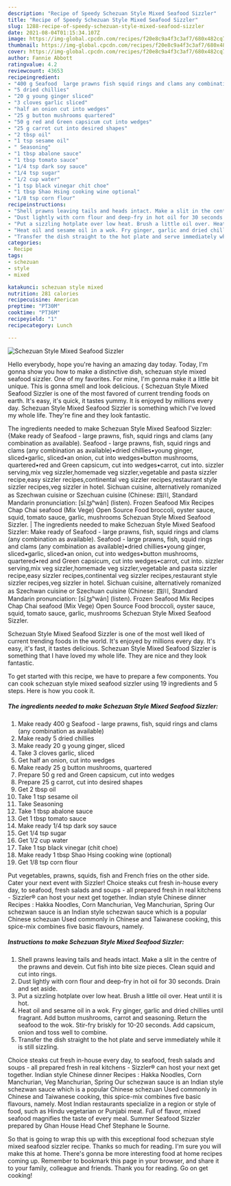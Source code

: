 ```yaml
---
description: "Recipe of Speedy Schezuan Style Mixed Seafood Sizzler"
title: "Recipe of Speedy Schezuan Style Mixed Seafood Sizzler"
slug: 1288-recipe-of-speedy-schezuan-style-mixed-seafood-sizzler
date: 2021-08-04T01:15:34.107Z
image: https://img-global.cpcdn.com/recipes/f20e8c9a4f3c3af7/680x482cq70/schezuan-style-mixed-seafood-sizzler-recipe-main-photo.jpg
thumbnail: https://img-global.cpcdn.com/recipes/f20e8c9a4f3c3af7/680x482cq70/schezuan-style-mixed-seafood-sizzler-recipe-main-photo.jpg
cover: https://img-global.cpcdn.com/recipes/f20e8c9a4f3c3af7/680x482cq70/schezuan-style-mixed-seafood-sizzler-recipe-main-photo.jpg
author: Fannie Abbott
ratingvalue: 4.2
reviewcount: 43653
recipeingredient:
- "400 g Seafood  large prawns fish squid rings and clams any combination as available"
- "5 dried chillies"
- "20 g young ginger sliced"
- "3 cloves garlic sliced"
- "half an onion cut into wedges"
- "25 g button mushrooms quartered"
- "50 g red and Green capsicum cut into wedges"
- "25 g carrot cut into desired shapes"
- "2 tbsp oil"
- "1 tsp sesame oil"
- " Seasoning"
- "1 tbsp abalone sauce"
- "1 tbsp tomato sauce"
- "1/4 tsp dark soy sauce"
- "1/4 tsp sugar"
- "1/2 cup water"
- "1 tsp black vinegar chit choe"
- "1 tbsp Shao Hsing cooking wine optional"
- "1/8 tsp corn flour"
recipeinstructions:
- "Shell prawns leaving tails and heads intact. Make a slit in the centre of the prawns and devein. Cut fish into bite size pieces. Clean squid and cut into rings."
- "Dust lightly with corn flour and deep-fry in hot oil for 30 seconds. Drain and set aside."
- "Put a sizzling hotplate over low heat. Brush a little oil over. Heat until it is hot."
- "Heat oil and sesame oil in a wok. Fry ginger, garlic and dried chillies until fragrant. Add button mushrooms, carrot and seasoning. Return the seafood to the wok. Stir-fry briskly for 10-20 seconds. Add capsicum, onion and toss well to combine."
- "Transfer the dish straight to the hot plate and serve immediately while it is still sizzling."
categories:
- Recipe
tags:
- schezuan
- style
- mixed

katakunci: schezuan style mixed 
nutrition: 281 calories
recipecuisine: American
preptime: "PT30M"
cooktime: "PT36M"
recipeyield: "1"
recipecategory: Lunch

---
```



![Schezuan Style Mixed Seafood Sizzler](https://img-global.cpcdn.com/recipes/f20e8c9a4f3c3af7/680x482cq70/schezuan-style-mixed-seafood-sizzler-recipe-main-photo.jpg)

Hello everybody, hope you're having an amazing day today. Today, I'm gonna show you how to make a distinctive dish, schezuan style mixed seafood sizzler. One of my favorites. For mine, I'm gonna make it a little bit unique. This is gonna smell and look delicious.
{
Schezuan Style Mixed Seafood Sizzler is one of the most favored of current trending foods on earth. It's easy, it's quick, it tastes yummy. It is enjoyed by millions every day. Schezuan Style Mixed Seafood Sizzler is something which I've loved my whole life. They're fine and they look fantastic.

The ingredients needed to make Schezuan Style Mixed Seafood Sizzler: {Make ready of Seafood - large prawns, fish, squid rings and clams (any combination as available). Seafood - large prawns, fish, squid rings and clams (any combination as available)•dried chillies•young ginger, sliced•garlic, sliced•an onion, cut into wedges•button mushrooms, quartered•red and Green capsicum, cut into wedges•carrot, cut into. sizzler serving,mix veg sizzler,homemade veg sizzler,vegetable and pasta sizzler recipe,easy sizzler recipes,continental veg sizzler recipes,restaurant style sizzler recipes,veg sizzler in hotel. Sichuan cuisine, alternatively romanized as Szechwan cuisine or Szechuan cuisine (Chinese: 四川, Standard Mandarin pronunciation: [sî.ʈʂʰwán] (listen). Frozen Seafood Mix Recipes Chap Chai seafood (Mix Vege) Open Source Food broccoli, oyster sauce, squid, tomato sauce, garlic, mushrooms Schezuan Style Mixed Seafood Sizzler.
|
The ingredients needed to make Schezuan Style Mixed Seafood Sizzler: Make ready of Seafood - large prawns, fish, squid rings and clams (any combination as available). Seafood - large prawns, fish, squid rings and clams (any combination as available)•dried chillies•young ginger, sliced•garlic, sliced•an onion, cut into wedges•button mushrooms, quartered•red and Green capsicum, cut into wedges•carrot, cut into. sizzler serving,mix veg sizzler,homemade veg sizzler,vegetable and pasta sizzler recipe,easy sizzler recipes,continental veg sizzler recipes,restaurant style sizzler recipes,veg sizzler in hotel. Sichuan cuisine, alternatively romanized as Szechwan cuisine or Szechuan cuisine (Chinese: 四川, Standard Mandarin pronunciation: [sî.ʈʂʰwán] (listen). Frozen Seafood Mix Recipes Chap Chai seafood (Mix Vege) Open Source Food broccoli, oyster sauce, squid, tomato sauce, garlic, mushrooms Schezuan Style Mixed Seafood Sizzler.

Schezuan Style Mixed Seafood Sizzler is one of the most well liked of current trending foods in the world. It's enjoyed by millions every day. It's easy, it's fast, it tastes delicious. Schezuan Style Mixed Seafood Sizzler is something that I have loved my whole life. They are nice and they look fantastic.


To get started with this recipe, we have to prepare a few components. You can cook schezuan style mixed seafood sizzler using 19 ingredients and 5 steps. Here is how you cook it.

<!--inarticleads1-->

##### The ingredients needed to make Schezuan Style Mixed Seafood Sizzler:

1. Make ready 400 g Seafood - large prawns, fish, squid rings and clams (any combination as available)
1. Make ready 5 dried chillies
1. Make ready 20 g young ginger, sliced
1. Take 3 cloves garlic, sliced
1. Get half an onion, cut into wedges
1. Make ready 25 g button mushrooms, quartered
1. Prepare 50 g red and Green capsicum, cut into wedges
1. Prepare 25 g carrot, cut into desired shapes
1. Get 2 tbsp oil
1. Take 1 tsp sesame oil
1. Take  Seasoning
1. Take 1 tbsp abalone sauce
1. Get 1 tbsp tomato sauce
1. Make ready 1/4 tsp dark soy sauce
1. Get 1/4 tsp sugar
1. Get 1/2 cup water
1. Take 1 tsp black vinegar (chit choe)
1. Make ready 1 tbsp Shao Hsing cooking wine (optional)
1. Get 1/8 tsp corn flour


Put vegetables, prawns, squids, fish and French fries on the other side. Cater your next event with Sizzler! Choice steaks cut fresh in-house every day, to seafood, fresh salads and soups - all prepared fresh in real kitchens - Sizzler® can host your next get together. Indian style Chinese dinner Recipes : Hakka Noodles, Corn Manchurian, Veg Manchurian, Spring Our schezwan sauce is an Indian style schezwan sauce which is a popular Chinese schezuan Used commonly in Chinese and Taiwanese cooking, this spice-mix combines five basic flavours, namely. 

<!--inarticleads2-->

##### Instructions to make Schezuan Style Mixed Seafood Sizzler:

1. Shell prawns leaving tails and heads intact. Make a slit in the centre of the prawns and devein. Cut fish into bite size pieces. Clean squid and cut into rings.
1. Dust lightly with corn flour and deep-fry in hot oil for 30 seconds. Drain and set aside.
1. Put a sizzling hotplate over low heat. Brush a little oil over. Heat until it is hot.
1. Heat oil and sesame oil in a wok. Fry ginger, garlic and dried chillies until fragrant. Add button mushrooms, carrot and seasoning. Return the seafood to the wok. Stir-fry briskly for 10-20 seconds. Add capsicum, onion and toss well to combine.
1. Transfer the dish straight to the hot plate and serve immediately while it is still sizzling.


Choice steaks cut fresh in-house every day, to seafood, fresh salads and soups - all prepared fresh in real kitchens - Sizzler® can host your next get together. Indian style Chinese dinner Recipes : Hakka Noodles, Corn Manchurian, Veg Manchurian, Spring Our schezwan sauce is an Indian style schezwan sauce which is a popular Chinese schezuan Used commonly in Chinese and Taiwanese cooking, this spice-mix combines five basic flavours, namely. Most Indian restaurants specialize in a region or style of food, such as Hindu vegetarian or Punjabi meat. Full of flavor, mixed seafood magnifies the taste of every meal. Summer Seafood Sizzler prepared by Ghan House Head Chef Stephane le Sourne. 

So that is going to wrap this up with this exceptional food schezuan style mixed seafood sizzler recipe. Thanks so much for reading. I'm sure you will make this at home. There's gonna be more interesting food at home recipes coming up. Remember to bookmark this page in your browser, and share it to your family, colleague and friends. Thank you for reading. Go on get cooking!
